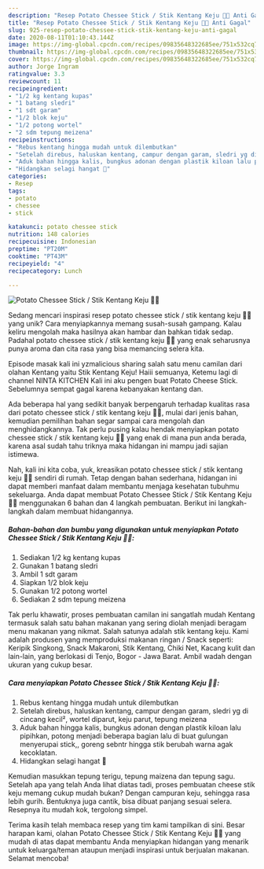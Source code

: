 ```yaml
---
description: "Resep Potato Chessee Stick / Stik Kentang Keju 🧀🍟 Anti Gagal"
title: "Resep Potato Chessee Stick / Stik Kentang Keju 🧀🍟 Anti Gagal"
slug: 925-resep-potato-chessee-stick-stik-kentang-keju-anti-gagal
date: 2020-08-11T01:10:43.144Z
image: https://img-global.cpcdn.com/recipes/09835648322685ee/751x532cq70/potato-chessee-stick-stik-kentang-keju-🧀🍟-foto-resep-utama.jpg
thumbnail: https://img-global.cpcdn.com/recipes/09835648322685ee/751x532cq70/potato-chessee-stick-stik-kentang-keju-🧀🍟-foto-resep-utama.jpg
cover: https://img-global.cpcdn.com/recipes/09835648322685ee/751x532cq70/potato-chessee-stick-stik-kentang-keju-🧀🍟-foto-resep-utama.jpg
author: Jorge Ingram
ratingvalue: 3.3
reviewcount: 11
recipeingredient:
- "1/2 kg kentang kupas"
- "1 batang sledri"
- "1 sdt garam"
- "1/2 blok keju"
- "1/2 potong wortel"
- "2 sdm tepung meizena"
recipeinstructions:
- "Rebus kentang hingga mudah untuk dilembutkan"
- "Setelah direbus, haluskan kentang, campur dengan garam, sledri yg di cincang kecil², wortel diparut, keju parut, tepung meizena"
- "Aduk bahan hingga kalis, bungkus adonan dengan plastik kiloan lalu pipihkan, potong menjadi beberapa bagian lalu di buat gulungan menyerupai stick,, goreng sebntr hingga stik berubah warna agak kecoklatan."
- "Hidangkan selagi hangat 🥰"
categories:
- Resep
tags:
- potato
- chessee
- stick

katakunci: potato chessee stick 
nutrition: 148 calories
recipecuisine: Indonesian
preptime: "PT20M"
cooktime: "PT43M"
recipeyield: "4"
recipecategory: Lunch

---
```



![Potato Chessee Stick / Stik Kentang Keju 🧀🍟](https://img-global.cpcdn.com/recipes/09835648322685ee/751x532cq70/potato-chessee-stick-stik-kentang-keju-🧀🍟-foto-resep-utama.jpg)

Sedang mencari inspirasi resep potato chessee stick / stik kentang keju 🧀🍟 yang unik? Cara menyiapkannya memang susah-susah gampang. Kalau keliru mengolah maka hasilnya akan hambar dan bahkan tidak sedap. Padahal potato chessee stick / stik kentang keju 🧀🍟 yang enak seharusnya punya aroma dan cita rasa yang bisa memancing selera kita.

Episode masak kali ini yzmalicious sharing salah satu menu camilan dari olahan Kentang yaitu Stik Kentang Keju! Haiii semuanya, Ketemu lagi di channel NINTA KITCHEN Kali ini aku pengen buat Potato Cheese Stick. Sebelumnya sempat gagal karena kebanyakan kentang dan.

Ada beberapa hal yang sedikit banyak berpengaruh terhadap kualitas rasa dari potato chessee stick / stik kentang keju 🧀🍟, mulai dari jenis bahan, kemudian pemilihan bahan segar sampai cara mengolah dan menghidangkannya. Tak perlu pusing kalau hendak menyiapkan potato chessee stick / stik kentang keju 🧀🍟 yang enak di mana pun anda berada, karena asal sudah tahu triknya maka hidangan ini mampu jadi sajian istimewa.


Nah, kali ini kita coba, yuk, kreasikan potato chessee stick / stik kentang keju 🧀🍟 sendiri di rumah. Tetap dengan bahan sederhana, hidangan ini dapat memberi manfaat dalam membantu menjaga kesehatan tubuhmu sekeluarga. Anda dapat membuat Potato Chessee Stick / Stik Kentang Keju 🧀🍟 menggunakan 6 bahan dan 4 langkah pembuatan. Berikut ini langkah-langkah dalam membuat hidangannya.

<!--inarticleads1-->

##### Bahan-bahan dan bumbu yang digunakan untuk menyiapkan Potato Chessee Stick / Stik Kentang Keju 🧀🍟:

1. Sediakan 1/2 kg kentang kupas
1. Gunakan 1 batang sledri
1. Ambil 1 sdt garam
1. Siapkan 1/2 blok keju
1. Gunakan 1/2 potong wortel
1. Sediakan 2 sdm tepung meizena


Tak perlu khawatir, proses pembuatan camilan ini sangatlah mudah Kentang termasuk salah satu bahan makanan yang sering diolah menjadi beragam menu makanan yang nikmat. Salah satunya adalah stik kentang keju. Kami adalah produsen yang memproduksi makanan ringan / Snack seperti: Keripik Singkong, Snack Makaroni, Stik Kentang, Chiki Net, Kacang kulit dan lain-lain, yang berlokasi di Tenjo, Bogor - Jawa Barat. Ambil wadah dengan ukuran yang cukup besar. 

<!--inarticleads2-->

##### Cara menyiapkan Potato Chessee Stick / Stik Kentang Keju 🧀🍟:

1. Rebus kentang hingga mudah untuk dilembutkan
1. Setelah direbus, haluskan kentang, campur dengan garam, sledri yg di cincang kecil², wortel diparut, keju parut, tepung meizena
1. Aduk bahan hingga kalis, bungkus adonan dengan plastik kiloan lalu pipihkan, potong menjadi beberapa bagian lalu di buat gulungan menyerupai stick,, goreng sebntr hingga stik berubah warna agak kecoklatan.
1. Hidangkan selagi hangat 🥰


Kemudian masukkan tepung terigu, tepung maizena dan tepung sagu. Setelah apa yang telah Anda lihat diatas tadi, proses pembuatan cheese stik keju memang cukup mudah bukan? Dengan campuran keju, sehingga rasa lebih gurih. Bentuknya juga cantik, bisa dibuat panjang sesuai selera. Resepnya itu mudah kok, tergolong simpel. 

Terima kasih telah membaca resep yang tim kami tampilkan di sini. Besar harapan kami, olahan Potato Chessee Stick / Stik Kentang Keju 🧀🍟 yang mudah di atas dapat membantu Anda menyiapkan hidangan yang menarik untuk keluarga/teman ataupun menjadi inspirasi untuk berjualan makanan. Selamat mencoba!
